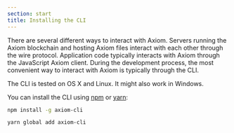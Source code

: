 ```yaml
---
section: start
title: Installing the CLI
---
```


There are several different ways to interact with Axiom.
Servers running the Axiom blockchain and hosting Axiom
files interact with each other through the wire protocol.
Application code typically interacts with Axiom through
the JavaScript Axiom client. During the development
process, the most convenient way to interact with Axiom is
typically through the CLI.

The CLI is tested on OS X and Linux. It might also work in Windows.

You can install the CLI using [npm](https://www.npmjs.com/get-npm) or
[yarn](https://yarnpkg.com/):

```bash
npm install -g axiom-cli
```

```bash
yarn global add axiom-cli
```
